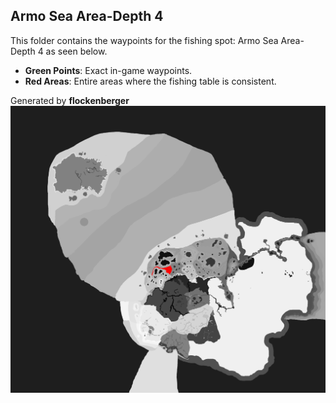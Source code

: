## Armo Sea Area-Depth 4
This folder contains the waypoints for the fishing spot: Armo Sea Area-Depth 4 as seen below.

- **Green Points**: Exact in-game waypoints.
- **Red Areas**: Entire areas where the fishing table is consistent.

Generated by **flockenberger**
![by_flockenberger](./Preview.png)